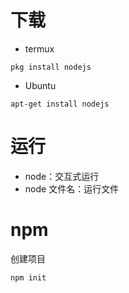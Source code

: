 # 下载
* termux
```termux
pkg install nodejs
```
* Ubuntu
```Ubuntu
apt-get install nodejs
```
# 运行
* node：交互式运行
* node 文件名：运行文件

# npm
创建项目
```
npm init
```


